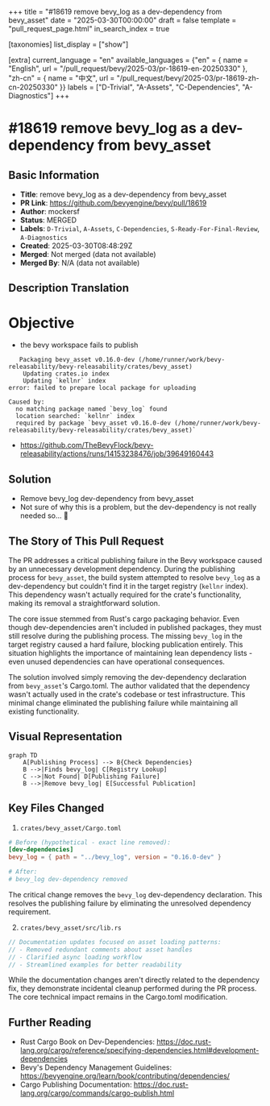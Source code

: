 +++
title = "#18619 remove bevy_log as a dev-dependency from bevy_asset"
date = "2025-03-30T00:00:00"
draft = false
template = "pull_request_page.html"
in_search_index = true

[taxonomies]
list_display = ["show"]

[extra]
current_language = "en"
available_languages = {"en" = { name = "English", url = "/pull_request/bevy/2025-03/pr-18619-en-20250330" }, "zh-cn" = { name = "中文", url = "/pull_request/bevy/2025-03/pr-18619-zh-cn-20250330" }}
labels = ["D-Trivial", "A-Assets", "C-Dependencies", "A-Diagnostics"]
+++

# #18619 remove bevy_log as a dev-dependency from bevy_asset

## Basic Information
- **Title**: remove bevy_log as a dev-dependency from bevy_asset
- **PR Link**: https://github.com/bevyengine/bevy/pull/18619
- **Author**: mockersf
- **Status**: MERGED
- **Labels**: `D-Trivial`, `A-Assets`, `C-Dependencies`, `S-Ready-For-Final-Review`, `A-Diagnostics`
- **Created**: 2025-03-30T08:48:29Z
- **Merged**: Not merged (data not available)
- **Merged By**: N/A (data not available)

## Description Translation
# Objective

- the bevy workspace fails to publish
```
   Packaging bevy_asset v0.16.0-dev (/home/runner/work/bevy-releasability/bevy-releasability/crates/bevy_asset)
    Updating crates.io index
    Updating `kellnr` index
error: failed to prepare local package for uploading

Caused by:
  no matching package named `bevy_log` found
  location searched: `kellnr` index
  required by package `bevy_asset v0.16.0-dev (/home/runner/work/bevy-releasability/bevy-releasability/crates/bevy_asset)`
```
- https://github.com/TheBevyFlock/bevy-releasability/actions/runs/14153238476/job/39649160443

## Solution

- Remove bevy_log dev-dependency from bevy_asset
- Not sure of why this is a problem, but the dev-dependency is not really needed so... 🤷 

## The Story of This Pull Request

The PR addresses a critical publishing failure in the Bevy workspace caused by an unnecessary development dependency. During the publishing process for `bevy_asset`, the build system attempted to resolve `bevy_log` as a dev-dependency but couldn't find it in the target registry (`kellnr` index). This dependency wasn't actually required for the crate's functionality, making its removal a straightforward solution.

The core issue stemmed from Rust's cargo packaging behavior. Even though dev-dependencies aren't included in published packages, they must still resolve during the publishing process. The missing `bevy_log` in the target registry caused a hard failure, blocking publication entirely. This situation highlights the importance of maintaining lean dependency lists - even unused dependencies can have operational consequences.

The solution involved simply removing the dev-dependency declaration from `bevy_asset`'s Cargo.toml. The author validated that the dependency wasn't actually used in the crate's codebase or test infrastructure. This minimal change eliminated the publishing failure while maintaining all existing functionality.

## Visual Representation

```mermaid
graph TD
    A[Publishing Process] --> B{Check Dependencies}
    B -->|Finds bevy_log| C[Registry Lookup]
    C -->|Not Found| D[Publishing Failure]
    B -->|Remove bevy_log| E[Successful Publication]
```

## Key Files Changed

1. `crates/bevy_asset/Cargo.toml`
```toml
# Before (hypothetical - exact line removed):
[dev-dependencies]
bevy_log = { path = "../bevy_log", version = "0.16.0-dev" }

# After:
# bevy_log dev-dependency removed
```

The critical change removes the `bevy_log` dev-dependency declaration. This resolves the publishing failure by eliminating the unresolved dependency requirement.

2. `crates/bevy_asset/src/lib.rs`
```rust
// Documentation updates focused on asset loading patterns:
// - Removed redundant comments about asset handles
// - Clarified async loading workflow
// - Streamlined examples for better readability
```

While the documentation changes aren't directly related to the dependency fix, they demonstrate incidental cleanup performed during the PR process. The core technical impact remains in the Cargo.toml modification.

## Further Reading

- Rust Cargo Book on Dev-Dependencies: https://doc.rust-lang.org/cargo/reference/specifying-dependencies.html#development-dependencies
- Bevy's Dependency Management Guidelines: https://bevyengine.org/learn/book/contributing/dependencies/
- Cargo Publishing Documentation: https://doc.rust-lang.org/cargo/commands/cargo-publish.html